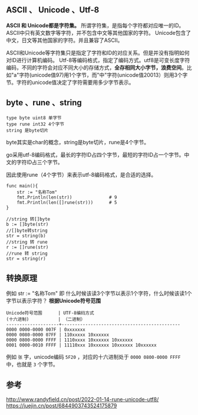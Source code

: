 ## ASCII 、 Unicode 、Utf-8
**ASCII 和 Unicode都是字符集。**
所谓字符集，是指每个字符都对应唯一的ID。
ASCII中只有英文数字等字符，并不包含中文等其他国家的字符。
Unicode包含了中文，日文等其他国家的字符。并且兼容了ASCII。

ASCII和Unicode等字符集只是指定了字符和ID的对应关系。但是并没有指明如何对ID进行计算机编码。
Utf-8等编码格式，指定了编码方式。utf8是可变长度字符编码，不同的字符会对应不同大小的存储方式，**全存相同大小字节，浪费空间**。比如"a"字符(unicode值97)用1个字节，而"中"字符(unicode值20013）则用3个字节。字符的unicode值决定了字符需要用多少字节表示。


## byte 、rune 、string
``` 
type byte uint8 单字节
type rune int32 4个字节
string 是byte切片
```
byte其实是char的概念，string是byte切片，rune是4个字节。

go采用utf-8编码格式，最长的字符ID占四个字节，最短的字符ID占一个字节。中文的字符ID占三个字节。

因此使用rune（4个字节）来表示utf-8编码格式，是合适的选择。
``` 
func main(){
    str := "名称Tom"
    fmt.Println(len(str))              # 9
    fmt.Println(len([]rune(str)))      # 5
}
```
``` 
//string 转[]byte
b := []byte(str)
//[]byte转string
str = string(b)
//string 转 rune
r := []rune(str)
//rune 转 string
str = string(r)
```



## 转换原理
例如 str := "名称Tom"
即 什么时候该读3个字节以表示1个字符，什么时候该读1个字节以表示字符？
**根据Unicode符号范围**
```
Unicode符号范围      | UTF-8编码方式
(十六进制)           | （二进制）
--------------------+---------------------------------------------
0000 0000-0000 007F | 0xxxxxxx
0000 0080-0000 07FF | 110xxxxx 10xxxxxx
0000 0800-0000 FFFF | 1110xxxx 10xxxxxx 10xxxxxx
0001 0000-0010 FFFF | 11110xxx 10xxxxxx 10xxxxxx 10xxxxxx
```
例如 `张`  字，unicode编码 `5F20` ，对应的十六进制处于 `0000 0800-0000 FFFF` 中，也就是 `3` 个字节。


## 参考
http://www.randyfield.cn/post/2022-01-14-rune-unicode-utf8/
https://juejin.cn/post/6844903743524175879